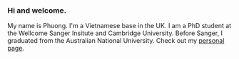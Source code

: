 ### Hi and welcome. 
My name is Phuong. I'm a Vietnamese base in the UK. I am a PhD student at the Wellcome Sanger Insitute and Cambridge University. Before Sanger, I graduated from the Australian National University. Check out my [personal page](https://phuong-le.github.io/). 

<!--
**Phuong-Le/phuong-le** is a ✨ _special_ ✨ repository because its `README.md` (this file) appears on your GitHub profile.

Here are some ideas to get you started:

- 🔭 I’m currently working on ...
- 🌱 I’m currently learning ...
- 👯 I’m looking to collaborate on ...
- 🤔 I’m looking for help with ...
- 💬 Ask me about ...
- 📫 How to reach me: ...
- 😄 Pronouns: ...
- ⚡ Fun fact: ...
-->
